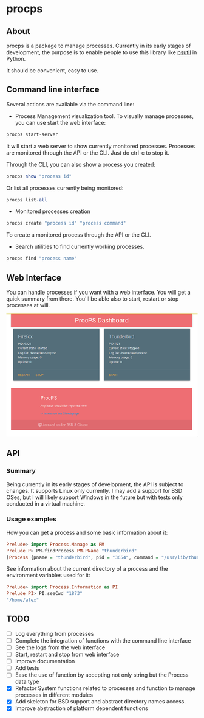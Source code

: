 # procps

## About

procps is a package to manage processes. Currently in its early stages
of development, the purpose is to enable people to use this library like
[psutil](https://psutil.readthedocs.io/en/latest) in Python.

It should be convenient, easy to use.


## Command line interface

Several actions are available via the command line:
- Process Management visualization tool.
To visually manage processes, you can use start the web interface:

``` haskell
procps start-server
```
It will start a web server to show currently monitored
processes. Processes are monitored through the API or the CLI. Just do
ctrl-c to stop it.

Through the CLI, you can also show a process you created:
``` haskell
procps show "process id"
```

Or list all processes currently being monitored:
``` haskell
procps list-all
```

- Monitored processes creation
``` haskell
procps create "process id" "process command"
```
To create a monitored process through the API or the CLI.

- Search utilities to find currently working processes.
``` haskell
procps find "process name"
```

## Web Interface

You can handle processes if you want with a web interface. You will
get a quick summary from there. You'll be able also to start, restart
or stop processes at will.

![](web_interface.png)


## API

### Summary

Being currently in its early stages of development, the API is subject
to changes. It supports Linux only currently. I may add a support for
BSD OSes, but I will likely support Windows in the future but with
tests only conducted in a virtual machine.


### Usage examples

How you can get a process and some basic information about it:
``` haskell
Prelude> import Process.Manage as PM
Prelude P> PM.findProcess PM.PName "thunderbird"
[Process {pname = "thunderbird", pid = "3654", command = "/usr/lib/thunderbird/thunderbird\NUL"}]
```

See information about the current directory of a process and the environment variables used for it:
``` haskell
Prelude> import Process.Information as PI
Prelude PI> PI.seeCwd "1873"
"/home/alex"
```

## TODO

- [ ] Log everything from processes
- [ ] Complete the integration of functions with the command line interface
- [ ] See the logs from the web interface
- [ ] Start, restart and stop from web interface
- [ ] Improve documentation
- [ ] Add tests
- [ ] Ease the use of function by accepting not only string but the
      Process data type
- [x] Refactor System functions related to processes and function to
      manage processes in different modules
- [x] Add skeleton for BSD support and abstract directory names access.
- [x] Improve abstraction of platform dependent functions
